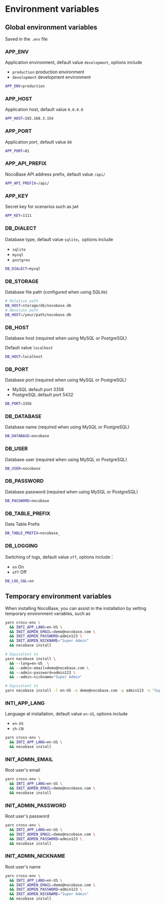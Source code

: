 # Environment variables

## Global environment variables

Saved in the `.env` file

### APP_ENV

Application environment, default value `development`, options include

- `production` production environment
- `development` development environment

```bash
APP_ENV=production
```

### APP_HOST

Application host, default value `0.0.0.0`

```bash
APP_HOST=192.168.3.154
```

### APP_PORT

Application port, default value `80`

```bash
APP_PORT=81
```

### APP_API_PREFIX

NocoBase API address prefix, default value `/api/`

```bash
APP_API_PREFIX=/api/
```

### APP_KEY

Secret key for scenarios such as jwt

```bash
APP_KEY=1111
```

### DB_DIALECT

Database type, default value `sqlite`，options include

- `sqlite`
- `mysql`
- `postgres`

```bash
DB_DIALECT=mysql
```

### DB_STORAGE

Database file path (configured when using SQLite)

```bash
# Relative path
DB_HOST=storage/db/nocobase.db
# Absolute path
DB_HOST=/your/path/nocobase.db
```

### DB_HOST

Database host (required when using MySQL or PostgreSQL)

Default value `localhost`

```bash
DB_HOST=localhost
```

### DB_PORT

Database port (required when using MySQL or PostgreSQL)

- MySQL default port 3356
- PostgreSQL default port 5432

```bash
DB_PORT=3356
```

### DB_DATABASE

Database name (required when using MySQL or PostgreSQL)

```bash
DB_DATABASE=nocobase
```

### DB_USER

Database user (required when using MySQL or PostgreSQL)

```bash
DB_USER=nocobase
```

### DB_PASSWORD

Database password (required when using MySQL or PostgreSQL)

```bash
DB_PASSWORD=nocobase
```

### DB_TABLE_PREFIX

Data Table Prefix

```bash
DB_TABLE_PREFIX=nocobase_
```

### DB_LOGGING

Switching of logs, default value `off`, options include：

- `on` On
- `off` Off

```bash
DB_LOG_SQL=on
```

## Temporary environment variables

When installing NocoBase, you can assist in the installation by setting temporary environment variables, such as

```bash
yarn cross-env \
  && INTI_APP_LANG=en-US \
  && INIT_ADMIN_EMAIL=demo@nocobase.com \
  && INIT_ADMIN_PASSWORD=admin123 \
  && INIT_ADMIN_NICKNAME="Super Admin"
  && nocobase install

# Equivalent to
yarn nocobase install \
  && --lang=en-US  \
  && --admin-email=demo@nocobase.com \
  && --admin-password=admin123 \
  && --admin-nickname="Super Admin"

# Equivalent to
yarn nocobase install -l en-US -e demo@nocobase.com -p admin123 -n "Super Admin"
```

### INTI_APP_LANG

Language at installation, default value `en-US`, options include

- `en-US`
- `zh-CN`

```bash
yarn cross-env \
  && INTI_APP_LANG=en-US \
  && nocobase install
```

### INIT_ADMIN_EMAIL

Root user's email

```bash
yarn cross-env \
  && INTI_APP_LANG=en-US \
  && INIT_ADMIN_EMAIL=demo@nocobase.com \
  && nocobase install
```

### INIT_ADMIN_PASSWORD

Root user's password

```bash
yarn cross-env \
  && INTI_APP_LANG=en-US \
  && INIT_ADMIN_EMAIL=demo@nocobase.com \
  && INIT_ADMIN_PASSWORD=admin123 \
  && nocobase install
```

### INIT_ADMIN_NICKNAME

Root user's name

```bash
yarn cross-env \
  && INTI_APP_LANG=en-US \
  && INIT_ADMIN_EMAIL=demo@nocobase.com \
  && INIT_ADMIN_PASSWORD=admin123 \
  && INIT_ADMIN_NICKNAME="Super Admin"
  && nocobase install
```

